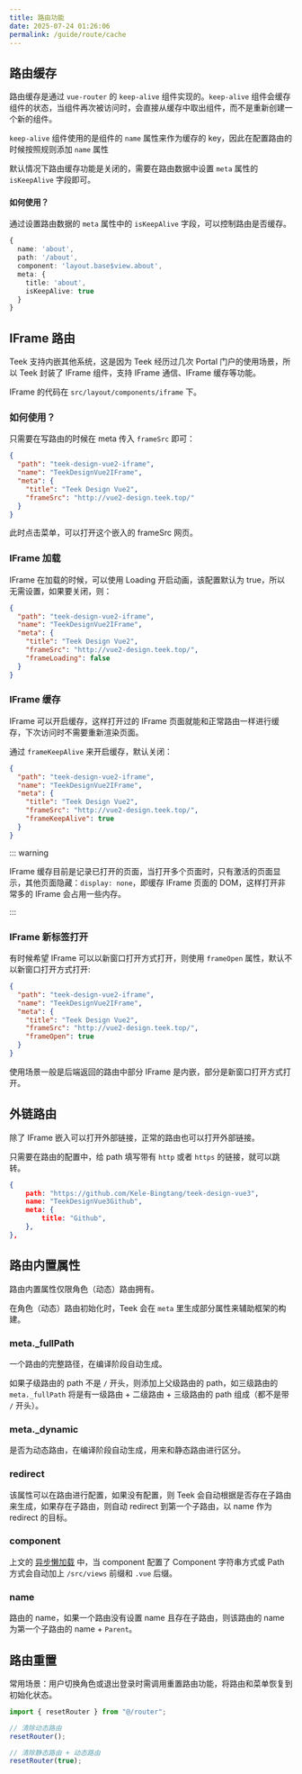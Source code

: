 ```yaml
---
title: 路由功能
date: 2025-07-24 01:26:06
permalink: /guide/route/cache
---
```


## 路由缓存

路由缓存是通过 `vue-router` 的 `keep-alive` 组件实现的。`keep-alive` 组件会缓存组件的状态，当组件再次被访问时，会直接从缓存中取出组件，而不是重新创建一个新的组件。

`keep-alive` 组件使用的是组件的 `name` 属性来作为缓存的 key，因此在配置路由的时候按照规则添加 `name` 属性

默认情况下路由缓存功能是关闭的，需要在路由数据中设置 `meta` 属性的 `isKeepAlive` 字段即可。

#### 如何使用？

通过设置路由数据的 `meta` 属性中的 `isKeepAlive` 字段，可以控制路由是否缓存。

```ts
{
  name: 'about',
  path: '/about',
  component: 'layout.base$view.about',
  meta: {
    title: 'about',
    isKeepAlive: true
  }
}
```

## IFrame 路由

Teek 支持内嵌其他系统，这是因为 Teek 经历过几次 Portal 门户的使用场景，所以 Teek 封装了 IFrame 组件，支持 IFrame 通信、IFrame 缓存等功能。

IFrame 的代码在 `src/layout/components/iframe` 下。

### 如何使用？

只需要在写路由的时候在 meta 传入 `frameSrc` 即可：

```json {6}
{
  "path": "teek-design-vue2-iframe",
  "name": "TeekDesignVue2IFrame",
  "meta": {
    "title": "Teek Design Vue2",
    "frameSrc": "http://vue2-design.teek.top/"
  }
}
```

此时点击菜单，可以打开这个嵌入的 frameSrc 网页。

### IFrame 加载

IFrame 在加载的时候，可以使用 Loading 开启动画，该配置默认为 true，所以无需设置，如果要关闭，则：

```json {7}
{
  "path": "teek-design-vue2-iframe",
  "name": "TeekDesignVue2IFrame",
  "meta": {
    "title": "Teek Design Vue2",
    "frameSrc": "http://vue2-design.teek.top/",
    "frameLoading": false
  }
}
```

### IFrame 缓存

IFrame 可以开启缓存，这样打开过的 IFrame 页面就能和正常路由一样进行缓存，下次访问时不需要重新渲染页面。

通过 `frameKeepAlive` 来开启缓存，默认关闭：

```json {7}
{
  "path": "teek-design-vue2-iframe",
  "name": "TeekDesignVue2IFrame",
  "meta": {
    "title": "Teek Design Vue2",
    "frameSrc": "http://vue2-design.teek.top/",
    "frameKeepAlive": true
  }
}
```

::: warning

IFrame 缓存目前是记录已打开的页面，当打开多个页面时，只有激活的页面显示，其他页面隐藏：`display: none`，即缓存 IFrame 页面的 DOM，这样打开非常多的 IFrame 会占用一些内存。

:::

### IFrame 新标签打开

有时候希望 IFrame 可以以新窗口打开方式打开，则使用 `frameOpen` 属性，默认不以新窗口打开方式打开:

```json {7}
{
  "path": "teek-design-vue2-iframe",
  "name": "TeekDesignVue2IFrame",
  "meta": {
    "title": "Teek Design Vue2",
    "frameSrc": "http://vue2-design.teek.top/",
    "frameOpen": true
  }
}
```

使用场景一般是后端返回的路由中部分 IFrame 是内嵌，部分是新窗口打开方式打开。

## 外链路由

除了 IFrame 嵌入可以打开外部链接，正常的路由也可以打开外部链接。

只需要在路由的配置中，给 path 填写带有 `http` 或者 `https` 的链接，就可以跳转。

```json
{
	path: "https://github.com/Kele-Bingtang/teek-design-vue3",
	name: "TeekDesignVue3Github",
	meta: {
		title: "Github",
	},
},
```

## 路由内置属性

路由内置属性仅限角色（动态）路由拥有。

在角色（动态）路由初始化时，Teek 会在 `meta` 里生成部分属性来辅助框架的构建。

### meta.\_fullPath

一个路由的完整路径，在编译阶段自动生成。

如果子级路由的 path 不是 `/` 开头，则添加上父级路由的 path，如三级路由的 `meta._fullPath` 将是有一级路由 + 二级路由 + 三级路由的 path 组成（都不是带 `/` 开头）。

### meta.\_dynamic

是否为动态路由，在编译阶段自动生成，用来和静态路由进行区分。

### redirect

该属性可以在路由进行配置，如果没有配置，则 Teek 会自动根据是否存在子路由来生成，如果存在子路由，则自动 redirect 到第一个子路由，以 name 作为 redirect 的目标。

### component

上文的 [异步懒加载](#异步懒加载) 中，当 component 配置了 Component 字符串方式或 Path 方式会自动加上 `/src/views` 前缀和 `.vue` 后缀。

### name

路由的 name，如果一个路由没有设置 name 且存在子路由，则该路由的 name 为第一个子路由的 name + `Parent`。

## 路由重置

常用场景：用户切换角色或退出登录时需调用重置路由功能，将路由和菜单恢复到初始化状态。

```ts
import { resetRouter } from "@/router";

// 清除动态路由
resetRouter();

// 清除静态路由 + 动态路由
resetRouter(true);
```
